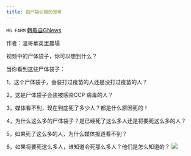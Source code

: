 ```yaml
---
title: 由尸袋引發的思考
---
```

`MG FARM` [轉載自GNews](https://gnews.org/zh-hans/1577796/)

作者：溫哥華英里農場

视频中的尸体袋子，你可以想到什么？

当你看到这些尸体袋子：

1，这个尸体袋子，会装打过疫苗的人还是没打过疫苗的人？

2，这是尸体袋子会装被感染CCP 病毒的人？

3，媒体看不到，现在到底死了多少人？都是什么原因死的！

4，为什么这么多的尸体袋子？是已经死了这么多人还是将要死这么多的人？

5，如果死了这么多的人，为什么媒体报道看不到？

6，如果将要死这么多人，谁知道会死那么多人？他们是怎么知道的？
![](https://assets.gnews.org/wp-content/uploads/2021/10/FINAL-VERSION-color-2.png)
